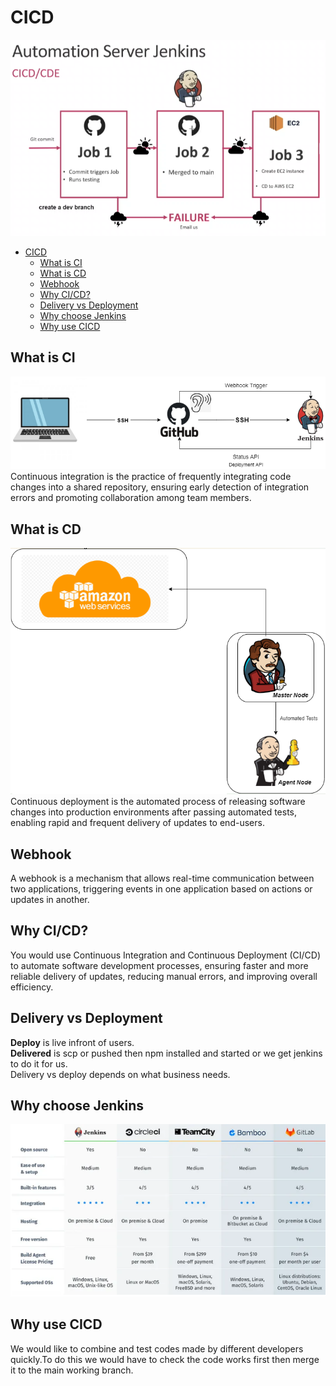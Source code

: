 # CICD
![alt text](images/breakdown.png)

- [CICD](#cicd)
  - [What is CI](#what-is-ci)
  - [What is CD](#what-is-cd)
  - [Webhook](#webhook)
  - [Why CI/CD?](#why-cicd)
  - [Delivery vs Deployment](#delivery-vs-deployment)
  - [Why choose Jenkins](#why-choose-jenkins)
  - [Why use CICD](#why-use-cicd)

## What is CI
![alt text](images/CI.png)<br>
Continuous integration is the practice of frequently integrating code changes into a shared repository, ensuring early detection of integration errors and promoting collaboration among team members.
## What is CD
![alt text](images/CD.png)<br>
Continuous deployment is the automated process of releasing software changes into production environments after passing automated tests, enabling rapid and frequent delivery of updates to end-users.
## Webhook
A webhook is a mechanism that allows real-time communication between two applications, triggering events in one application based on actions or updates in another.
## Why CI/CD?
You would use Continuous Integration and Continuous Deployment (CI/CD) to automate software development processes, ensuring faster and more reliable delivery of updates, reducing manual errors, and improving overall efficiency.

## Delivery vs Deployment
**Deploy** is live infront of users.<br>
**Delivered** is scp or pushed then npm installed and started or we get jenkins to do it for us.<br>
Delivery vs deploy depends on what business needs.<br>

## Why choose Jenkins
![alt text](images/tool_comparisons.png)

## Why use CICD
We would like to combine and test codes made by different developers quickly.To do this we would have to check the code works first then merge it to the main working branch.
